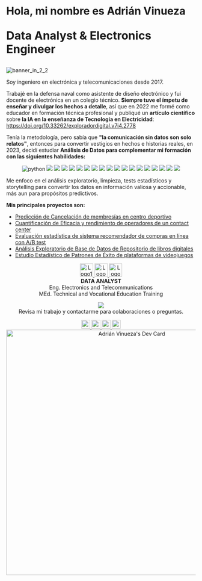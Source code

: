 <h1 align="left">Hola, mi nombre es Adrián Vinueza</h1>
<p align="left" style="font-size: 30px; font-weight: bold;">
    Data Analyst & Electronics Engineer
</p>

![banner_in_2_2](https://github.com/ScinDBad/ScinDBad/assets/153782475/746bbfff-d0df-4965-a467-3cb8a59098bc)


Soy ingeniero en electrónica y telecomunicaciones desde 2017.

Trabajé en la defensa naval como asistente de diseño electrónico y fui docente de electrónica en un colegio técnico. __Siempre tuve el ímpetu de enseñar y divulgar los hechos a detalle__, así que en 2022 me formé como educador en formación técnica profesional y publiqué un __artículo científico__ sobre __la IA en la enseñanza de Tecnología en Electricidad__: https://doi.org/10.33262/exploradordigital.v7i4.2778

Tenía la metodología, pero sabía que __"la comunicación sin datos son solo relatos"__, entonces para convertir vestigios en hechos e historias reales, en 2023, decidí estudiar __Análisis de Datos para complementar mi formación con las siguientes habilidades:__


<p align="center">
  <img src="https://img.shields.io/badge/python-yellow?style=flat-square&logo=python" alt="python" />
  <img src="https://img.shields.io/badge/-Tableau-E97627?style=flat-square&logo=Tableau&logoColor=white" />
  <img src="https://img.shields.io/badge/-MySQL-4479A1?style=flat-square&logo=MySQL&logoColor=white" />
  <img src="https://img.shields.io/badge/-Pandas-150458?style=flat-square&logo=pandas&logoColor=white" />
  <img src="https://img.shields.io/badge/-NumPy-4D77CF?style=flat-square&logo=NumPy&logoColor=white" /> 
  <img src="https://img.shields.io/badge/-SciPy-0748b0?style=flat-square&logo=SciPy&logoColor=white" />
  
  <img src="https://img.shields.io/badge/-Matplotlib-013243?style=flat-square&logo=Matplotlib&logoColor=white" /> 
  <img src="https://img.shields.io/badge/-Seaborn-5C7DA2?style=flat-square&logo=Seaborn&logoColor=white" /> 
  <img src="https://img.shields.io/badge/-Plotly-3F4F75?style=flat-square&logo=plotly&logoColor=white" />
  
  <img src="https://img.shields.io/badge/-Scikit%20Learn-F7931E?style=flat-square&logo=scikit-learn&logoColor=white" />
  <img src="https://img.shields.io/badge/-Microsoft%20Office-D83B01?style=flat-square&logo=Microsoft%20Office&logoColor=white" />
  
  <img src="https://img.shields.io/badge/-Anaconda-44A833?style=flat-square&logo=Anaconda&logoColor=white" />
  <img src="https://img.shields.io/badge/-Jupyter-F37626?style=flat-square&logo=Jupyter&logoColor=white" />
  <img src="https://img.shields.io/badge/-Google%20Colab-F9AB00?style=flat-square&logo=Google%20Colab&logoColor=white" />
  <img src="https://img.shields.io/badge/-VSCode-007ACC?style=flat-square&logo=Visual-Studio-Code&logoColor=white" />
  <img src="https://img.shields.io/badge/-Project%20IDX-8964E8?style=flat-square&logo=Google%20Cloud&logoColor=white" /> 

  <!-- <img src="https://img.shields.io/badge/-Arduino-00979D?style=flat-square&logo=Arduino&logoColor=white" /> -->
  
  <img src="https://img.shields.io/badge/-SciSpace-FFFFFF?style=flat-square&logoColor=black&labelColor=FF4500" /> 
  <img src="https://img.shields.io/badge/-Blackbox-000000?style=flat-square&logo=Google&logoColor=white" />
  <img src="https://img.shields.io/badge/-Bing%20Copilot-075DD1?style=flat-square&logo=Bing&logoColor=white" />
</p>

Me enfoco en el análisis exploratorio, limpieza, tests estadísticos y storytelling para convertir los datos en información valiosa y accionable, más aun para propósitos predictivos. 

__Mis principales proyectos son:__

- [Predicción de Cancelación de membresías en centro deportivo](https://github.com/ScinDBad/churn_prediction_fitness) 
- [Cuantificación de Eficacia y rendimiento de operadores de un contact center](https://github.com/ScinDBad/DA_proyecto_final/tree/main/Telecom)
- [Evaluación estadística de sistema recomendador de compras en línea con A/B test](https://github.com/ScinDBad/DA_proyecto_final/tree/main/AB_test)
- [Análisis Exploratorio de Base de Datos de Repositorio de libros digitales](https://github.com/ScinDBad/DA_proyecto_final/tree/main/sql_bookdata)
- [Estudio Estadístico de Patrones de Éxito de plataformas de videojuegos](https://github.com/ScinDBad/gamEda)

<p align="center">
  <a href="https://tripleten.com/es-ecu/?from=us" target="_blank">
    <img src="https://encrypted-tbn0.gstatic.com/images?q=tbn:ANd9GcTtQhOxCbDgjJ74d_KCtNBNcje0EluubZntQQ&s" width="35" alt="Logo1" />
  </a>
  <a href="https://www.espol.edu.ec/es" target="_blank">
    <img src="https://media.licdn.com/dms/image/D4E0BAQFyHvObWMpxmQ/company-logo_200_200/0/1701282557609/espol_logo?e=2147483647&v=beta&t=DsZ6CNNa8a01dHMniRkWqnfzX3-3lpfn4YyUAjprwJs" width="35" alt="Logo2" />
  </a>
  <a href="https://ube.edu.ec/" target="_blank">
    <img src="https://encrypted-tbn0.gstatic.com/images?q=tbn:ANd9GcTbIcRLAUc1AEd0t5yzZYBkv9umyKDad8EHeg&s" width="35" alt="Logo3" />
  </a>
  <br>
  <strong>DATA ANALYST</strong><br>
  Eng. Electronics and Telecommunications<br>
  MEd. Technical and Vocational Education Training<br>
</p>



<div align="center">
  <img src="https://github-readme-stats.vercel.app/api?username=ScinDBad&show_icons=true&theme=dracula&hide_title=true&hide_border=true&bg_color=0D1116&icon_color=CCCCCC" /><br>
  Revisa mi trabajo y contactarme para colaboraciones o preguntas.
    
</div>


<p align="center">

  <a href="https://github.com/ScinDBad?tab=repositories">
    <img src="https://img.shields.io/badge/-REPOS-black?style=for-the-badge&logo=GitHub&logoColor=white&link=https://github.com/ScinDBad?tab=repositories" style="height: 23px;" />
  </a>
  
  <a href="https://www.linkedin.com/in/ajvinuez/">
    <img src="https://img.shields.io/badge/-LinkedIn-blue?style=for-the-badge&logo=LinkedIn&logoColor=white&link=https://www.linkedin.com/in/ajvinuez/" style="height: 23px;" />
  </a>
  
  <a href="mailto:ajvinuez@outlook.com">
    <img src="https://img.shields.io/badge/-Outlook-FFFFFF?style=for-the-badge&logo=Microsoft-Outlook&logoColor=0078D4&link=mailto:ajvinuez@outlook.com" style="height: 23px;" />
  </a>

  <a href="https://www.kaggle.com/adrianvinueza">
    <img src="https://img.shields.io/badge/-Kaggle-20BEFF?style=for-the-badge&logo=Kaggle&logoColor=white&link=https://www.kaggle.com/adrianvinueza" style="height: 23px;" />
  </a><br>

  <a href="https://app.daily.dev/ajvinuez">
      <img src="https://api.daily.dev/devcards/v2/Vk0fwPPqQSxPQzHorDSd0.png?type=wide&r=mv6" width="652" alt="Adrián Vinueza's Dev Card"/>
  </a>

</p>


